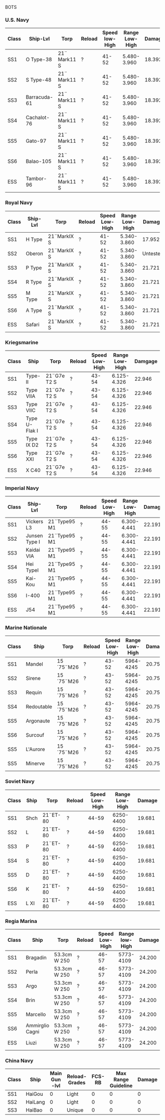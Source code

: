 BOTS

### U.S. Navy 
| Class | Ship-Lvl  | Torp| Reload | Speed low-High |  Range Low-High | Damage |
| ----- | ----- | ----| ----- | --- | --------- | ------------------ |
| SS1 | O Type-38 | 21¨ Mark11 S| ?| 41-52 | 5.480-3.960 | 18.392 |
| SS2 | S Type-48 | 21¨ Mark11 S | ?| 41-52 | 5.480-3.960 | 18.392 |
| SS3 | Barracuda-61 | 21¨ Mark11 S | ?|  41-52  | 5.480-3.960 | 18.392 |
| SS4 | Cachalot-76 | 21¨ Mark11 S | ?|  41-52  | 5.480-3.960 | 18.392 |
| SS5 | Gato-97 | 21¨ Mark11 S | ? |  41-52  | 5.480-3.960 | 18.392 |
| SS6 | Balao-105 |21¨ Mark11 S | ? |  41-52  | 5.480-3.960 | 18.392 |
| ESS | Tambor-96 | 21¨ Mark11 S | ? |  41-52 | 5.480-3.960 | 18.392 |

### Royal Navy 
| Class | Ship-Lvl  | Torp | Reload | Speed Low-High | Range Low-High | Damage |
| ----- | ----- | ----| ----- | --- | --------- | ------------------ |
| SS1 | H Type | 21¨MarkIX S | ?| 41-52 | 5.340-3.860 | 17.952 |
| SS2 | Oberon | 21¨MarkIX S | ? | 41-52 | 5.340-3.860  | Untested |
| SS3 | P Type | 21¨MarkIX S | ? | 41-52 | 5.340-3.860  | 21.721 |
| SS4 | R Type | 21¨MarkIX S | ? | 41-52 | 5.340-3.860 | 21.721 |
| SS5 | M Type | 21¨MarkIX S | ? | 41-52 | 5.340-3.860 | 21.721 |
| SS6 | A Type | 21¨MarkIX S | ? | 41-52 | 5.340-3.860 | 21.721 |
| ESS | Safari | 21¨MarkIX S | ? | 41-52 | 5.340-3.860 | 21.721 |

### Kriegsmarine 
| Class | Ship  | Torp | Reload| Speed Low-High | Range Low-High | Damgage |
| ----- | ----- | ----| ----- | --- | --------- | ------------------ |
| SS1 | Type-II | 21¨G7e T2 S | ? | 43-54 | 6.125-4.326 | 22.946 |
| SS2 | Type VIIA | 21¨G7e T2 S | ? | 43-54 | 6.125-4.326 | 22.946 |
| SS3 | Type VIIC | 21¨G7e T2 S | ? | 43-54| 6.125-4.326 | 22.946 |
| SS4 | Type U-Flak I | 21¨G7e T2 S | ? | 43-54 | 6.125-4.326 | 22.946 |
| SS5 | Type IX D2 | 21¨G7e T2 S | ? | 43-54 | 6.125-4.326 | 22.946 |
| SS6 | Type XXI | 21¨G7e T2 S | ? | 43-54 | 6.125-4.326 | 22.946  |
| ESS | X C40 | 21¨G7e T2 S | ? | 43-54 | 6.125-4.326 | 22.946  |

### Imperial Navy 
| Class | Ship-Lvl  | Torp | Reload| Speed Low-High | Range Low-High | Damage |
| ----- | ----- | ----| ----- | --- | --------- | ------------------ |
| SS1 | Vickers L3 | 21¨Type95 M1 | ? | 44-55 | 6.300-4.441 | 22.191 |
| SS2 | Junsen Type I | 21¨Type95 M1 | ? | 44-55 | 6.300-4.441 | 22.191 |
| SS3 | Kaidai VIA | 21¨Type95 M1  | ? | 44-55 | 6.300-4.441 | 22.191 |
| SS4 | Hei TypeI | 21¨Type95 M1 | ? | 44-55 | 6.300-4.441 | 22.191 |
| SS5 | Kai-Kou | 21¨Type95 M1 | ? | 44-55 | 6.300-4.441 | 22.191 |
| SS6 | I-400 | 21¨Type95 M1 | ? | 44-55 | 6.300-4.441 | 22.191 |
| ESS | J54 | 21¨Type95 M1 | ? | 44-55  | 6.300-4.441 | 22.191 |

### Marine Nationale 
| Class | Ship  | Torp | Reload | Speed Low-High | Range Low-High | Damage |
| ----- | ----- | ----| ----- | --- | --------- | ------------------ |
| SS1 | Mandel | 15´75¨M26 | ? | 43-52 | 5964-4245 | 20.757 |
| SS2 | Sirene | 15´75¨M26 | ? | 43-52 | 5964-4245 | 20.757 |
| SS3 | Requin | 15´75¨M26 | ? | 43-52 | 5964-4245 | 20.757 |
| SS4 | Redoutable | 15´75¨M26 | ? | 43-52  | 5964-4245 | 20.757  |
| SS5 | Argonaute | 15´75¨M26 | ? | 43-52 | 5964-4245 | 20.757 |
| SS6 | Surcouf | 15´75¨M26 | ? | 43-52  | 5964-4245 | 20.757 |
| SS5 | L'Aurore | 15´75¨M26 | ? | 43-52  | 5964-4245 | 20.757 |
| SS5 | Minerve |15´75¨M26 | ? | 43-52  | 5964-4245 | 20.757 |

### Soviet Navy 
| Class | Ship  | Torp | Reload| Speed Low-High |  Range Low-High | Damage |
| ----- | ----- | ----| ----- | --- | --------- | ------------------ |
| SS1 | Shch | 21¨ET-80 | ? | 44-59 | 6250-4400 | 19.681 |
| SS2 | L | 21¨ET-80  | ? | 44-59  | 6250-4400 | 19.681 |
| SS3 | P | 21¨ET-80 | ? | 44-59  | 6250-4400 | 19.681 |
| SS4 | S | 21¨ET-80  | ? | 44-59  | 6250-4400 | 19.681 |
| SS5 | D | 21¨ET-80  | ?  | 44-59  | 6250-4400 | 19.681 |
| SS6 | K | 21¨ET-80  | ? | 44-59  | 6250-4400 | 19.681 |
| ESS |L XI | 21¨ET-80 | ? | 44-59  | 6250-4400 | 19.681 |

### Regia Marina 
| Class | Ship  | Torp | Reload| Speed Low-High | Range low-High | Damage |
| ----- | ----- | ----| ----- | --- | --------- | ------------------ |
| SS1 | Bragadin | 53.3cm W 250 | ? | 46-57 | 5773-4109 | 24.200 |
| SS2 | Perla | 53.3cm W 250 | ? | 46-57 | 5773-4109  | 24.200 |
| SS3 | Argo | 53.3cm W 250 | ? | 46-57 | 5773-4109  | 24.200 |
| SS4 | Brin | 53.3cm W 250 | ? | 46-57 | 5773-4109 | 24.200 |
| SS5 | Marcello | 53.3cm W 250 | ? | 46-57 | 5773-4109 | 24.200 |
| SS6 | Ammirglio Cagni | 53.3cm W 250 | ? | 46-57  | 5773-4109  | 24.200 |
| ESS | Liuzi | 53.3cm W 250 | ? | 46-57   | 5773-4109 | 24.200 |

### China Navy 
| Class | Ship  | Main Gun -lvl | Reload-Grades| FCS-RB | Max Range Guideline | Damage|
| ----- | ----- | ----| ----- | --- | --------- | ------------------ |
| SS1 | HaiGou | 0 | Light | 0 | 0 | 0 |
| SS2 | HaiLang | 0| Light | 0 | 0 | 0 |
| SS3 | HaiBao | 0 | Unique | 0 | 0 | 0 |
